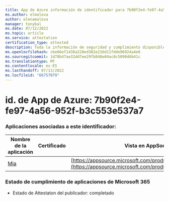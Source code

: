 ```yaml
---
title: App de Azure información de identificador para 7b90f2e4-fe97-4a56-952f-b3c553e537a7
ms.author: elmalova
author: elenamalova
manager: tonybal
ms.date: 07/12/2022
ms.topic: article
ms.service: attestation
certification_type: attested
description: Toda la información de seguridad y cumplimiento disponible para 7b90f2e4-fe97-4a56-952f-b3c553e537a7.
ms.openlocfilehash: cbe66ef1438a228ed382e216d11fdde96924a4e6
ms.sourcegitcommit: 1d78b47ae32dd7ee29fb848e04ac0c5090d6b41c
ms.translationtype: MT
ms.contentlocale: es-ES
ms.lasthandoff: 07/13/2022
ms.locfileid: "66757079"
---
```

# <a name="azure-app-id-7b90f2e4-fe97-4a56-952f-b3c553e537a7"></a>id. de App de Azure: 7b90f2e4-fe97-4a56-952f-b3c553e537a7


### <a name="apps-associated-with-this-id"></a>Aplicaciones asociadas a este identificador:
| **Nombre de la aplicación** | **Certificado** | **Vista en AppSource** |
|--------------|---------------|-----------------------|
| [Mia](../forward/WA200002417.md) |  | [https://appsource.microsoft.com/product/office/WA200002417](https://appsource.microsoft.com/product/office/WA200002417) |

### <a name="microsoft-365-app-compliance-status"></a>Estado de cumplimiento de aplicaciones de Microsoft 365
- Estado de Attestaton del publicador: completado
